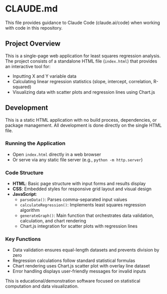 # CLAUDE.md

This file provides guidance to Claude Code (claude.ai/code) when working with code in this repository.

## Project Overview

This is a single-page web application for least squares regression analysis. The project consists of a standalone HTML file (`index.html`) that provides an interactive tool for:
- Inputting X and Y variable data 
- Calculating linear regression statistics (slope, intercept, correlation, R-squared)
- Visualizing data with scatter plots and regression lines using Chart.js

## Development

This is a static HTML application with no build process, dependencies, or package management. All development is done directly on the single HTML file.

### Running the Application
- Open `index.html` directly in a web browser
- Or serve via any static file server (e.g., `python -m http.server`)

### Code Structure
- **HTML**: Basic page structure with input forms and results display
- **CSS**: Embedded styles for responsive grid layout and visual design
- **JavaScript**: 
  - `parseData()`: Parses comma-separated input values
  - `calculateRegression()`: Implements least squares regression algorithm
  - `generateGraph()`: Main function that orchestrates data validation, calculation, and chart rendering
  - Chart.js integration for scatter plots with regression lines

### Key Functions
- Data validation ensures equal-length datasets and prevents division by zero
- Regression calculations follow standard statistical formulas
- Chart rendering uses Chart.js scatter plot with overlay line dataset
- Error handling displays user-friendly messages for invalid inputs

This is educational/demonstration software focused on statistical computation and data visualization.